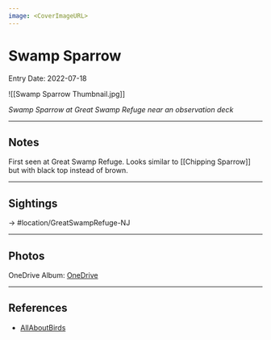 ```yaml
---
image: <CoverImageURL>
---
```


# Swamp Sparrow
Entry Date: 2022-07-18

![[Swamp Sparrow Thumbnail.jpg]]

*Swamp Sparrow at Great Swamp Refuge near an observation deck*

---------------------------------------------------------------
## Notes
First seen at Great Swamp Refuge. Looks similar to [[Chipping Sparrow]] but with black top instead of brown.

---------------------------------------------------------------
## Sightings

-> #location/GreatSwampRefuge-NJ 

---------------------------------------------------------------
## Photos
OneDrive Album: [OneDrive](https://1drv.ms/u/s!AvaIuMdCo_w-5QeY-iUC2SfvaTnP?e=ms9FdA)

---------------------------------------------------------------
## References
- [AllAboutBirds](https://www.allaboutbirds.org/guide/Swamp_Sparrow/overview)